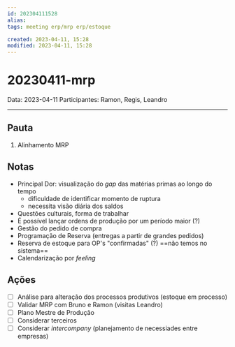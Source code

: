 ```yaml
---
id: 202304111528
alias: 
tags: meeting erp/mrp erp/estoque

created: 2023-04-11, 15:28
modified: 2023-04-11, 15:28
---
```

# 20230411-mrp

Data: 2023-04-11
Participantes: Ramon, Regis, Leandro

---

## Pauta

1. Alinhamento MRP

## Notas

- Principal Dor: visualização do _gap_ das matérias primas ao longo do tempo
	- dificuldade de identificar momento de ruptura
	- necessita visão diária dos saldos
- Questões culturais, forma de trabalhar
- É possível lançar ordens de produção por um período maior (?)
- Gestão do pedido de compra
- Programação de Reserva (entregas a partir de grandes pedidos)
- Reserva de estoque para OP's "confirmadas" (?) ==não temos no sistema==
- Calendarização por _feeling_

## Ações

- [ ] Análise para alteração dos processos produtivos (estoque em processo)
- [ ] Validar MRP com Bruno e Ramon (visitas Leandro)
- [ ] Plano Mestre de Produção
- [ ] Considerar terceiros
- [ ] Considerar _intercompany_ (planejamento de necessiades entre empresas)
